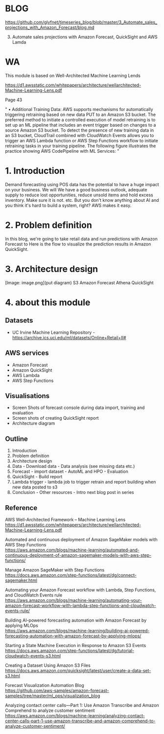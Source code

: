 # BLOG
https://github.com/glyfnet/timeseries_blog/blob/master/3_Automate_sales_projections_with_Amazon_Forecast/blog.md

3. Automate sales projections with Amazon Forecast, QuickSight and AWS Lamda

# WA
This module is based on Well-Architected Machine Learning Lends

https://d1.awsstatic.com/whitepapers/architecture/wellarchitected-Machine-Learning-Lens.pdf

Page 43

"
• Additional Training Data: AWS supports mechanisms for automatically
triggering retraining based on new data PUT to an Amazon S3 bucket. The
preferred method to initiate a controlled execution of model retraining is to set up
an ML pipeline that includes an event trigger based on changes to a source
Amazon S3 bucket. To detect the presence of new training data in an S3 bucket,
CloudTrail combined with CloudWatch Events allows you to trigger an AWS
Lambda function or AWS Step Functions workflow to initiate retraining tasks in
your training pipeline. The following figure illustrates the practice showing AWS
CodePipeline with ML Services:
"

# 1. Introduction

Demand forecasting using POS data has the potential to have a huge impact on your business. We will
We have a good business outlook, adequate supply to reduce lost opportunities, reduce unsold items and hold excess inventory. Make sure it is not. etc.
But you don't know anything about AI and you think it's hard to build a system, right?
AWS makes it easy.


# 2. Problem definition

In this blog, we're going to take retail data and run predictions with Amazon Forecast to Here is the flow to visualize the prediction results in Amazon QuickSight.


# 3. Architecture design

[Image: image.png](put diagram)
S3
Amazon Forecast
Athena
QuickSight



# 4. about this module

## Datasets

* UC Irvine Machine Learning Repository - https://archive.ics.uci.edu/ml/datasets/Online+Retail+II#

## AWS services

* Amazon Forecast
* Amazon QuickSight
* AWS Lambda
* AWS Step Functions

## Visualisations

* Screen Shots of forecast console during data import, training and evaluation
* Screen shots of creating QuickSight report
* Architecture diagram

## Outline

1. Introduction
2. Problem definition
3. Architecture design
4. Data    - Download data   - Data analysis (see missing data etc.)
5. Forecast   - import dataset    - AutoML and HPO   - Evaluation
6. QuickSight - Build report
7. Lambda trigger   - lambda job to trigger retrain and report building when new data posted to s3
8. Conclusion   - Other resources   - Intro next blog post in series


## Reference
AWS Well-Architected Framework – Machine Learning Lens  
https://d1.awsstatic.com/whitepapers/architecture/wellarchitected-Machine-Learning-Lens.pdf

Automated and continuous deployment of Amazon SageMaker models with AWS Step Functions  
https://aws.amazon.com/blogs/machine-learning/automated-and-continuous-deployment-of-amazon-sagemaker-models-with-aws-step-functions/

Manage Amazon SageMaker with Step Functions  
https://docs.aws.amazon.com/step-functions/latest/dg/connect-sagemaker.html

Automating your Amazon Forecast workflow with Lambda, Step Functions, and CloudWatch Events rule  
https://aws.amazon.com/blogs/machine-learning/automating-your-amazon-forecast-workflow-with-lambda-step-functions-and-cloudwatch-events-rule/

Building AI-powered forecasting automation with Amazon Forecast by applying MLOps  
https://aws.amazon.com/blogs/machine-learning/building-ai-powered-forecasting-automation-with-amazon-forecast-by-applying-mlops/

Starting a State Machine Execution in Response to Amazon S3 Events  
https://docs.aws.amazon.com/step-functions/latest/dg/tutorial-cloudwatch-events-s3.html

Creating a Dataset Using Amazon S3 Files  
https://docs.aws.amazon.com/quicksight/latest/user/create-a-data-set-s3.html

Forecast Visualization Automation Blog  
https://github.com/aws-samples/amazon-forecast-samples/tree/master/ml_ops/visualization_blog

Analyzing contact center calls—Part 1: Use Amazon Transcribe and Amazon Comprehend to analyze customer sentiment  
https://aws.amazon.com/blogs/machine-learning/analyzing-contact-center-calls-part-1-use-amazon-transcribe-and-amazon-comprehend-to-analyze-customer-sentiment/



